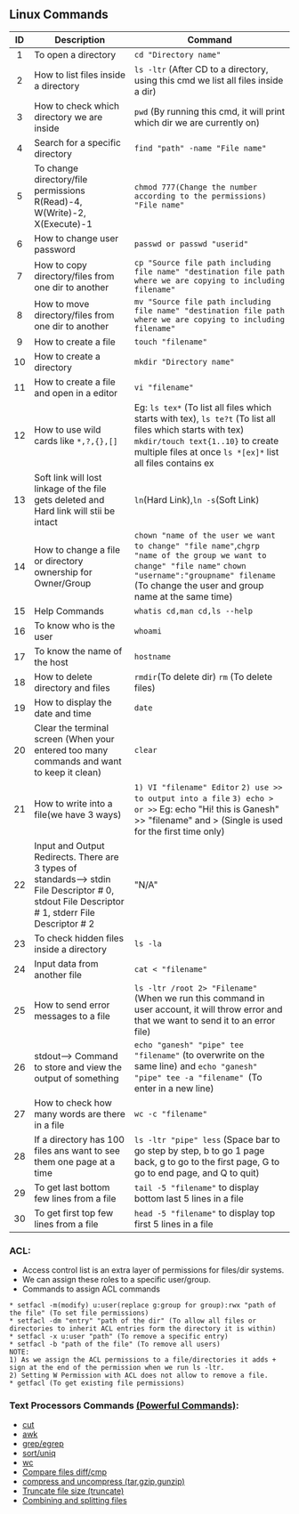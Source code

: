 ## Linux Commands

| ID  | Description                                                                                                                                     | Command                                                                                                                                                                                                                        |
|:---:|-------------------------------------------------------------------------------------------------------------------------------------------------|--------------------------------------------------------------------------------------------------------------------------------------------------------------------------------------------------------------------------------|
|  1  | To open a directory                                                                                                                             | ```cd "Directory name"```                                                                                                                                                                                                      |
|  2  | How to list files inside a directory                                                                                                            | ```ls -ltr``` (After CD to a directory, using this cmd we list all files inside a dir)                                                                                                                                         |
|  3  | How to check which directory we are inside                                                                                                      | ```pwd``` (By running this cmd, it will print which dir we are currently on)                                                                                                                                                   |
|  4  | Search for a specific directory                                                                                                                 | ```find "path" -name "File name"```                                                                                                                                                                                            |
|  5  | To change directory/file permissions R(Read)-4, W(Write)-2, X(Execute)-1                                                                        | ```chmod 777(Change the number according to the permissions) "File name"```                                                                                                                                                    |
|  6  | How to change user password                                                                                                                     | ```passwd or passwd "userid"```                                                                                                                                                                                                |
|  7  | How to copy directory/files from one dir to another                                                                                             | ```cp "Source file path including file name" "destination file path where we are copying to including filename"```                                                                                                             |
|  8  | How to move directory/files from one dir to another                                                                                             | ```mv "Source file path including file name" "destination file path where we are copying to including filename"```                                                                                                             |
|  9  | How to create a file                                                                                                                            | ```touch "filename"```                                                                                                                                                                                                         |
| 10  | How to create a directory                                                                                                                       | ```mkdir "Directory name"```                                                                                                                                                                                                   |
| 11  | How to create a file and open in a editor                                                                                                       | ```vi "filename"```                                                                                                                                                                                                            |
| 12  | How to use wild cards like ```*,?,{},[]```                                                                                                      | Eg: ```ls tex*``` (To list all files which starts with tex), ```ls te?t``` (To list all files which starts with tex) ```mkdir/touch text{1..10}``` to create multiple files at once ```ls *[ex]*``` list all files contains ex |
| 13  | Soft link will lost linkage of the file gets deleted and Hard link will stii be intact                                                          | ```ln```(Hard Link),```ln -s```(Soft Link)                                                                                                                                                                                     |
| 14  | How to change a file or directory ownership for Owner/Group                                                                                     | ```chown "name of the user we want to change" "file name"```,```chgrp "name of the group we want to change" "file name"``` ```chown "username":"groupname" filename``` (To change the user and group name at the same time)    |
| 15  | Help Commands                                                                                                                                   | ```whatis cd,man cd,ls --help```                                                                                                                                                                                               |
| 16  | To know who is the user                                                                                                                         | ```whoami```                                                                                                                                                                                                                   |
| 17  | To know the name of the host                                                                                                                    | ```hostname```                                                                                                                                                                                                                 |
| 18  | How to delete directory and files                                                                                                               | ```rmdir```(To delete dir) ```rm``` (To delete files)                                                                                                                                                                          |
| 19  | How to display the date and time                                                                                                                | ```date```                                                                                                                                                                                                                     |
| 20  | Clear the terminal screen (When your entered too many commands and want to keep it clean)                                                       | ```clear```                                                                                                                                                                                                                    |
| 21  | How to write into a file(we have 3 ways)                                                                                                        | ```1) VI "filename" Editor``` ```2) use >> to output into a file``` ```3) echo > or >>``` Eg: echo "Hi! this is Ganesh" >> "filename" and > (Single is used for the first time only)                                           |
| 22  | Input and Output Redirects. There are 3 types of standards--> stdin File Descriptor # 0, stdout File Descriptor # 1, stderr File Descriptor # 2 | "N/A"                                                                                                                                                                                                                          |
| 23  | To check hidden files inside a directory                                                                                                        | ```ls -la```                                                                                                                                                                                                                   |
| 24  | Input data from another file                                                                                                                    | ```cat < "filename"```                                                                                                                                                                                                         |
| 25  | How to send error messages to a file                                                                                                            | ```ls -ltr /root 2> "Filename"``` (When we run this command in user account, it will throw error and that we want to send it to an error file)                                                                                 |
| 26  | stdout--> Command to store and view the output of something                                                                                     | ```echo "ganesh" "pipe" tee "filename"``` (to overwrite on the same line) and ```echo "ganesh" "pipe" tee -a "filename" ```(To enter in a new line)                                                                            |
| 27  | How to check how many words are there in a file                                                                                                 | ```wc -c "filename"```                                                                                                                                                                                                         |
| 28  | If a directory has 100 files ans want to see them one page at a time                                                                            | ```ls -ltr "pipe" less``` (Space bar to go step by step, b to go 1 page back, g to go to the first page, G to go to end page, and Q to quit)                                                                                   |
| 29  | To get last bottom few lines from a file                                                                                                        | ```tail -5 "filename"``` to display bottom last 5 lines in a file                                                                                                                                                              |
| 30  | To get first top few lines from a file                                                                                                          | ```head -5 "filename"``` to display top first 5 lines in a file                                                                                                                                                                |


### ACL:

* Access control list is an extra layer of permissions for files/dir systems.
* We can assign these roles to a specific user/group.
* Commands to assign ACL commands
```
* setfacl -m(modify) u:user(replace g:group for group):rwx "path of the file" (To set file permissions)
* setfacl -dm "entry" "path of the dir" (To allow all files or directories to inherit ACL entries form the directory it is within)
* setfacl -x u:user "path" (To remove a specific entry)
* setfacl -b "path of the file" (To remove all users)
NOTE: 
1) As we assign the ACL permissions to a file/directories it adds + sign at the end of the permission when we run ls -ltr.
2) Setting W Permission with ACL does not allow to remove a file. 
* getfacl (To get existing file permissions)
```
### Text Processors Commands <u>(Powerful Commands)</u>:

* <u>[cut](cut_command.md)</u>
* <u>[awk](awk_command.md)</u>
* <u>[grep/egrep](grep_egrep_command.md)
* sort/uniq
* wc
* Compare files diff/cmp
* compress and uncompress (tar,gzip,gunzip)
* Truncate file size (truncate)
* Combining and splitting files